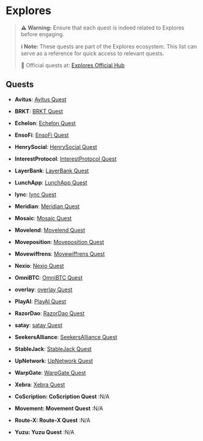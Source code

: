# Explores

> **⚠️ Warning:** Ensure that each quest is indeed related to Explores before engaging.
> 
> **ℹ️ Note:** These quests are part of the Explores ecosystem. This list can serve as a reference for quick access to relevant quests.
> 
> 🔗 Official quests at: [Explores Official Hub](https://app.galxe.com/)

## Quests

- **Avitus**: [Avitus Quest](https://app.galxe.com/quest/Avitus/GCPCntkFXL)
- **BRKT**: [BRKT Quest](https://app.galxe.com/quest/BRKT/GCME4tvXZ6)
- **Echelon**: [Echelon Quest](https://app.galxe.com/quest/Echelon/GCnFetkSsS)
- **EnsoFi**: [EnsoFi Quest](https://app.galxe.com/quest/EnsoFi/GCT1PtvQih)
- **HenrySocial**: [HenrySocial Quest](https://app.galxe.com/quest/HenrySocial/GCuETtk6Vm)
- **InterestProtocol**: [InterestProtocol Quest](https://app.galxe.com/quest/InterestProtocol/GCxRetk4ng)
- **LayerBank**: [LayerBank Quest](https://app.galxe.com/quest/LayerBank/GCvWAtvPEJ)
- **LunchApp**: [LunchApp Quest](https://app.galxe.com/quest/LunchApp/GCb1qtkspD)
- **lync**: [lync Quest](https://app.galxe.com/quest/lync/GC5yztvyU4)
- **Meridian**: [Meridian Quest](https://app.galxe.com/quest/Meridian/GCT7stk9SF)
- **Mosaic**: [Mosaic Quest](https://app.galxe.com/quest/Mosaic/GCjDNtvnpu)
- **Movelend**: [Movelend Quest](https://app.galxe.com/quest/Movelend/GCHuHtvk8Q)
- **Moveposition**: [Moveposition Quest](https://app.galxe.com/quest/Moveposition/GCNnRtkHP5)
- **Movewiffrens**: [Movewiffrens Quest](https://app.galxe.com/quest/Movewiffrens/GCkxYtkqfz)
- **Nexio**: [Nexio Quest](https://app.galxe.com/quest/Nexio/GCeMFtgg3h)
- **OmniBTC**: [OmniBTC Quest](https://app.galxe.com/quest/OmniBTC/GCnJ7tvmPU)
- **overlay**: [overlay Quest](https://app.galxe.com/quest/overlay/GCfVmtkXNu)
- **PlayAI**: [PlayAI Quest](https://app.galxe.com/quest/PlayAI/GCDnKtvSgw)
- **RazorDao**: [RazorDao Quest](https://app.galxe.com/quest/RazorDao/GCGJhtvjJG)
- **satay**: [satay Quest](https://app.galxe.com/quest/satay/GC41JtkT8n)
- **SeekersAlliance**: [SeekersAlliance Quest](https://app.galxe.com/quest/SeekersAlliance/GCVxAtkRTp)
- **StableJack**: [StableJack Quest](https://app.galxe.com/quest/StableJack/GCNRQtkSzR)
- **UpNetwork**: [UpNetwork Quest](https://app.galxe.com/quest/UpNetwork/GC7fMtkzfM)
- **WarpGate**: [WarpGate Quest](https://app.galxe.com/quest/WarpGate/GC3A1tkkUt)
- **Xebra**: [Xebra Quest](https://app.galxe.com/quest/Xebra/GCfgptkYRw)

- **CoScription: CoScription Quest** :N/A
- **Movement: Movement Quest** :N/A
- **Route-X: Route-X Quest** :N/A
- **Yuzu: Yuzu Quest** :N/A

